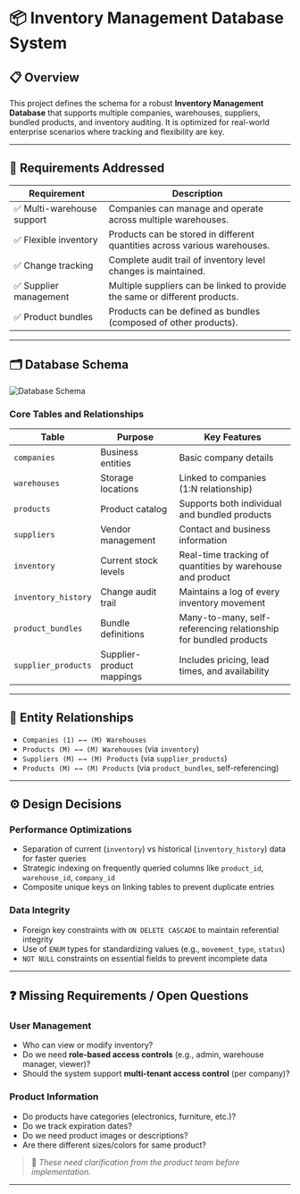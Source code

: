 # 📦 Inventory Management Database System

## 📋 Overview

This project defines the schema for a robust **Inventory Management Database** that supports multiple companies, warehouses, suppliers, bundled products, and inventory auditing. It is optimized for real-world enterprise scenarios where tracking and flexibility are key.

---

## 🎯 Requirements Addressed

| Requirement             | Description                                                                 |
|-------------------------|-----------------------------------------------------------------------------|
| ✅ Multi-warehouse support | Companies can manage and operate across multiple warehouses.               |
| ✅ Flexible inventory      | Products can be stored in different quantities across various warehouses.  |
| ✅ Change tracking         | Complete audit trail of inventory level changes is maintained.            |
| ✅ Supplier management     | Multiple suppliers can be linked to provide the same or different products.|
| ✅ Product bundles         | Products can be defined as bundles (composed of other products).           |

---

## 🗂️ Database Schema

![Database Schema](https://github.com/user-attachments/assets/ba12140a-d93e-49c6-8b1d-4823c9fc449d)

### Core Tables and Relationships

| Table             | Purpose                        | Key Features                                                                 |
|------------------|----------------------------------|------------------------------------------------------------------------------|
| `companies`       | Business entities               | Basic company details                                                        |
| `warehouses`      | Storage locations               | Linked to companies (1:N relationship)                                       |
| `products`        | Product catalog                 | Supports both individual and bundled products                                |
| `suppliers`       | Vendor management               | Contact and business information                                             |
| `inventory`       | Current stock levels            | Real-time tracking of quantities by warehouse and product                    |
| `inventory_history` | Change audit trail             | Maintains a log of every inventory movement                                  |
| `product_bundles` | Bundle definitions              | Many-to-many, self-referencing relationship for bundled products             |
| `supplier_products`| Supplier-product mappings      | Includes pricing, lead times, and availability                               |

---

## 🔄 Entity Relationships

- `Companies (1) ←→ (M) Warehouses`
- `Products (M) ←→ (M) Warehouses` (via `inventory`)
- `Suppliers (M) ←→ (M) Products` (via `supplier_products`)
- `Products (M) ←→ (M) Products` (via `product_bundles`, self-referencing)

---

## ⚙️ Design Decisions

###  Performance Optimizations
- Separation of current (`inventory`) vs historical (`inventory_history`) data for faster queries
- Strategic indexing on frequently queried columns like `product_id`, `warehouse_id`, `company_id`
- Composite unique keys on linking tables to prevent duplicate entries

###  Data Integrity
- Foreign key constraints with `ON DELETE CASCADE` to maintain referential integrity
- Use of `ENUM` types for standardizing values (e.g., `movement_type`, `status`)
- `NOT NULL` constraints on essential fields to prevent incomplete data

---

## ❓ Missing Requirements / Open Questions

###  User Management
- Who can view or modify inventory?
- Do we need **role-based access controls** (e.g., admin, warehouse manager, viewer)?
- Should the system support **multi-tenant access control** (per company)?

### Product Information

- Do products have categories (electronics, furniture, etc.)?
- Do we track expiration dates?
- Do we need product images or descriptions?
- Are there different sizes/colors for same product?

> 🔔 *These need clarification from the product team before implementation.*

---


